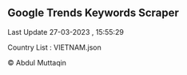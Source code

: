 

## Google Trends Keywords Scraper 
 
Last Update 27-03-2023 , 15:55:29

Country List :
VIETNAM.json



© Abdul Muttaqin 

